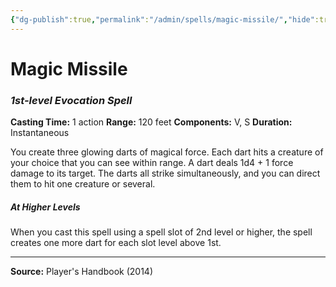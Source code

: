 ```yaml
---
{"dg-publish":true,"permalink":"/admin/spells/magic-missile/","hide":true,"updated":"2025-08-11T11:53:30.967+01:00"}
---
```


# Magic Missile
### *1st-level Evocation Spell*
**Casting Time:** 1 action
**Range:** 120 feet
**Components:** V, S
**Duration:** Instantaneous

You create three glowing darts of magical force. Each dart hits a creature of your choice that you can see within range. A dart deals 1d4 + 1 force damage to its target. The darts all strike simultaneously, and you can direct them to hit one creature or several.

##### At Higher Levels
When you cast this spell using a spell slot of 2nd level or higher, the spell creates one more dart for each slot level above 1st.

---
**Source:** Player's Handbook (2014)